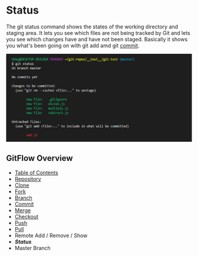 # Status
The git status command shows the states of the working directory and staging area. It lets you see which files are not being tracked by Git and lets you see which changes have and have not been staged. Basically it shows you what's been going on with git add amd git [commit](./Commits.md).


![Git-Status](Assets/GitStatusExample.png)


## GitFlow Overview
* [Table of Contents](./README.MD)
* [Repository](./Repository.md)
* [Clone](./Clones.md)
* [Fork](./Forks.md)
* [Branch](./Branches.md)
* [Commit](./Commits.md)
* [Merge](./Merges.md)
* [Checkout](./Checkout.md)
* [Push](./Push.md)
* [Pull](./Pull.md) 
* Remote Add / Remove / Show
* _**Status**_
* Master Branch
